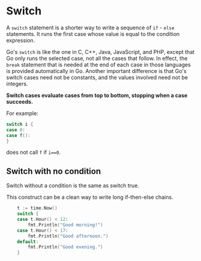 # Switch
A `switch` statement is a shorter way to write a sequence of `if` - `else` statements. It runs the first case whose value is equal to the condition expression.

Go's `switch` is like the one in C, C++, Java, JavaScript, and PHP, except that Go only runs the selected case, not all the cases that follow. In effect, the `break` statement that is needed at the end of each case in those languages is provided automatically in Go. Another important difference is that Go's switch cases need not be constants, and the values involved need not be integers.

**Switch cases evaluate cases from top to bottom, stopping when a case succeeds.**

For example:
```go
switch i {
case 0:
case f():
}
```
does not call `f` if `i==0`.

## Switch with no condition
Switch without a condition is the same as switch true.

This construct can be a clean way to write long if-then-else chains.

```go
	t := time.Now()
	switch {
	case t.Hour() < 12:
		fmt.Println("Good morning!")
	case t.Hour() < 17:
		fmt.Println("Good afternoon.")
	default:
		fmt.Println("Good evening.")
	}
```